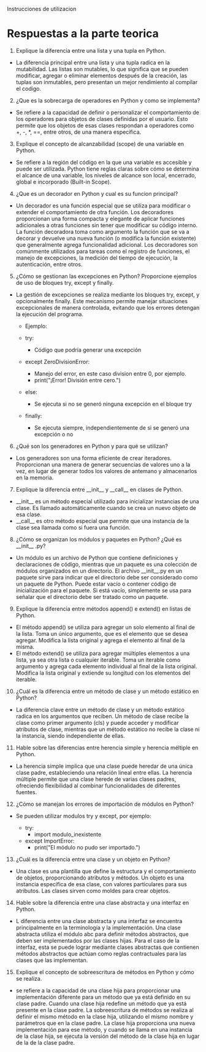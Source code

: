 Instrucciones de utilizacion


# Respuestas a la parte teorica

1. Explique la diferencia entre una lista y una tupla en Python.

- La diferencia principal entre una lista y una tupla radica en la mutabilidad. Las listas son mutables, lo que significa que se pueden modificar, agregar o eliminar elementos después de la creación, las tuplas son inmutables, pero presentan un mejor rendimiento al compilar el codigo.

2. ¿Que es la sobrecarga de operadores en Python y como se implementa?

- Se refiere a la capacidad de definir o personalizar el comportamiento de los operadores para objetos de clases definidas por el usuario. Esto permite que los objetos de esas clases respondan a operadores como +, -, *, ==, entre otros, de una manera específica.

3. Explique el concepto de alcanzabilidad (scope) de una variable en Python.

- Se refiere a la región del código en la que una variable es accesible y puede ser utilizada. Python tiene reglas claras sobre cómo se determina el alcance de una variable, los niveles de alcance son local, encerrado, global e incorporado (Built-in Scope).

4. ¿Que es un decorador en Python y cual es su funcion principal?

- Un decorador es una función especial que se utiliza para modificar o extender el comportamiento de otra función. Los decoradores proporcionan una forma compacta y elegante de aplicar funciones adicionales a otras funciones sin tener que modificar su código interno. La función decoradora toma como argumento la función que se va a decorar y devuelve una nueva función (o modifica la función existente) que generalmente agrega funcionalidad adicional. Los decoradores son comúnmente utilizados para tareas como el registro de funciones, el manejo de excepciones, la medición del tiempo de ejecución, la autenticación, entre otros.

5. ¿Cómo se gestionan las excepciones en Python? Proporcione ejemplos de uso de bloques try, except y finally.

- La gestión de excepciones se realiza mediante los bloques try, except, y opcionalmente finally. Este mecanismo permite manejar situaciones excepcionales de manera controlada, evitando que los errores detengan la ejecución del programa. 

    - Ejemplo:

    - try:
        - Código que podría generar una excepción
    - except ZeroDivisionError:
        - Manejo del error, en este caso division entre 0, por ejemplo.
        - print("¡Error! División entre cero.")
    - else:
        - Se ejecuta si no se generó ninguna excepción en el bloque try
    - finally:
        - Se ejecuta siempre, independientemente de si se generó una excepción o no

6. ¿Qué son los generadores en Python y para qué se utilizan?

- Los generadores son una forma eficiente de crear iteradores. Proporcionan una manera de generar secuencias de valores uno a la vez, en lugar de generar todos los valores de antemano y almacenarlos en la memoria.

7. Explique la diferencia entre \_\_init\_\_ y \_\_call\_\_ en clases de Python.

- \_\_init\_\_ es un método especial utilizado para inicializar instancias de una clase. Es llamado automáticamente cuando se crea un nuevo objeto de esa clase.
- \_\_call\_\_ es otro método especial que permite que una instancia de la clase sea llamada como si fuera una función.

8. ¿Cómo se organizan los módulos y paquetes en Python? ¿Qué es \_\_init\_\_ .py?

- Un módulo es un archivo de Python que contiene definiciones y declaraciones de código, mientras que un paquete es una colección de módulos organizados en un directorio. El archivo \_\_init\_\_.py en un paquete sirve para indicar que el directorio debe ser considerado como un paquete de Python. Puede estar vacío o contener código de inicialización para el paquete. Si está vacío, simplemente se usa para señalar que el directorio debe ser tratado como un paquete.

9. Explique la diferencia entre métodos append() e extend() en listas de Python.

- El método append() se utiliza para agregar un solo elemento al final de la lista. Toma un único argumento, que es el elemento que se desea agregar. Modifica la lista original y agrega el elemento al final de la misma.
- El método extend() se utiliza para agregar múltiples elementos a una lista, ya sea otra lista o cualquier iterable. Toma un iterable como argumento y agrega cada elemento individual al final de la lista original. Modifica la lista original y extiende su longitud con los elementos del iterable.

10. ¿Cuál es la diferencia entre un método de clase y un método estático en Python?

- La diferencia clave entre un método de clase y un método estático radica en los argumentos que reciben. Un método de clase recibe la clase como primer argumento (cls) y puede acceder y modificar atributos de clase, mientras que un método estático no recibe la clase ni la instancia, siendo independiente de ellas. 

11. Hable sobre las diferencias entre herencia simple y herencia méltiple en Python.

- La herencia simple implica que una clase puede heredar de una única clase padre, estableciendo una relación lineal entre ellas. La herencia múltiple permite que una clase herede de varias clases padres, ofreciendo flexibilidad al combinar funcionalidades de diferentes fuentes.

12. ¿Cómo se manejan los errores de importación de módulos en Python?

- Se pueden utilizar modulos try y except, por ejemplo:

    - try:
        - import modulo_inexistente
    - except ImportError:
        - print("El módulo no pudo ser importado.")

13. ¿Cuál es la diferencia entre una clase y un objeto en Python?

- Una clase es una plantilla que define la estructura y el comportamiento de objetos, proporcionando atributos y métodos. Un objeto es una instancia específica de esa clase, con valores particulares para sus atributos. Las clases sirven como moldes para crear objetos.

14. Hable sobre la diferencia entre una clase abstracta y una interfaz en Python.

-  L diferencia entre una clase abstracta y una interfaz se encuentra principalmente en la terminología y la implementación. Una clase abstracta utiliza el módulo abc para definir métodos abstractos, que deben ser implementados por las clases hijas. Para el caso de la interfaz, esta se puede lograr mediante clases abstractas que contienen métodos abstractos que actúan como reglas contractuales para las clases que las implementan. 

15. Explique el concepto de sobreescritura de métodos en Python y cómo se realiza.

- se refiere a la capacidad de una clase hija para proporcionar una implementación diferente para un método que ya está definido en su clase padre. Cuando una clase hija redefine un método que ya está presente en la clase padre. La sobreescritura de métodos se realiza al definir el mismo método en la clase hija, utilizando el mismo nombre y parámetros que en la clase padre. La clase hija proporciona una nueva implementación para ese método, y cuando se llama en una instancia de la clase hija, se ejecuta la versión del método de la clase hija en lugar de la de la clase padre.